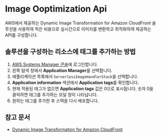 # Image Ooptimization Api

AWS에서 제공하는 Dynamic Image Transformation for Amazon CloudFront 솔루션을 사용하여 적은 비용으로 실시간으로 이미지를 변환하고 최적화하여 제공하는 API를 구성합니다.

## 솔루션을 구성하는 리소스에 태그를 추가하는 방법

1. [AWS Systems Manager 콘솔](https://console.aws.amazon.com/systems-manager)에 로그인합니다.
2. 왼쪽 탐색 창에서 **Application Manager**를 선택합니다.
3. 애플리케이션 목록에서 `ServerlessImageHandlerStack`을 선택합니다.
4. **Application information** 섹션에서 **Application tags**를 확인합니다.
5. 현재 적용된 태그가 없으면 **Application tags** 값은 0으로 표시됩니다. 숫자 0을 클릭하면 태그를 추가하는 모달 창이 나타납니다.
6. 원하는 태그를 추가한 후 스택을 다시 배포합니다.

## 참고 문서

- [Dynamic Image Transformation for Amazon CloudFront](https://docs.aws.amazon.com/ko_kr/solutions/latest/serverless-image-handler/update-the-solution.html)
